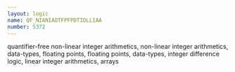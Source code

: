 ```yaml
---
layout: logic
name: QF_NIANIADTFPFPDTIDLLIAA
number: 5372
---
```

quantifier-free non-linear integer arithmetics, non-linear integer arithmetics, data-types, floating points, floating points, data-types, integer difference logic, linear integer arithmetics, arrays